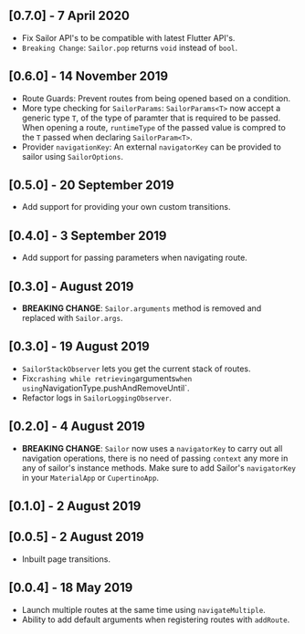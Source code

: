 ## [0.7.0] - 7 April 2020

- Fix Sailor API's to be compatible with latest Flutter API's.
- `Breaking Change`: `Sailor.pop` returns `void` instead of `bool`.

## [0.6.0] - 14 November 2019

- Route Guards: Prevent routes from being opened based on a condition.
- More type checking for `SailorParams`: `SailorParams<T>` now accept a generic type `T`, of the type of paramter that is required to be passed. When opening a route, `runtimeType` of the passed value is compred to the `T` passed when declaring `SailorParam<T>`.
- Provider `navigationKey`: An external `navigatorKey` can be provided to sailor using `SailorOptions`.

## [0.5.0] - 20 September 2019

- Add support for providing your own custom transitions.

## [0.4.0] - 3 September 2019

- Add support for passing parameters when navigating route.

## [0.3.0] - August 2019

- **BREAKING CHANGE**: `Sailor.arguments` method is removed and replaced with `Sailor.args`.

## [0.3.0] - 19 August 2019

- `SailorStackObserver` lets you get the current stack of routes.
- Fix`crashing while retrieving`arguments`when using`NavigationType.pushAndRemoveUntil`.
- Refactor logs in `SailorLoggingObserver`.

## [0.2.0] - 4 August 2019

- **BREAKING CHANGE**: `Sailor` now uses a `navigatorKey` to carry out all navigation operations, there is no need of passing `context` any more in any of sailor's instance methods. Make sure to add Sailor's `navigatorKey` in your `MaterialApp` or `CupertinoApp`.

## [0.1.0] - 2 August 2019

## [0.0.5] - 2 August 2019

- Inbuilt page transitions.

## [0.0.4] - 18 May 2019

- Launch multiple routes at the same time using `navigateMultiple`.
- Ability to add default arguments when registering routes with `addRoute`.
